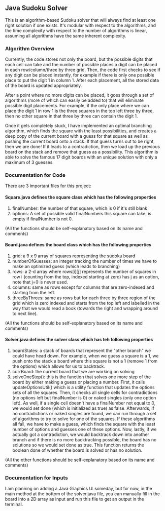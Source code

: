 ## Java Sudoku Solver

This is an algorithm-based Sudoku solver that will always find at least one right solution if one exists. It's modular with respect to the algorithms, and the time complexity with respect to the number of algorithms is linear, assuming all algorithms have the same inherent complexity. 

### Algorithm Overview
Currently, the code stores not only the board, but the possible digits that each cell can take and the number of possible places a digit can be placed in each row/column/three by three grid. Then, the code first checks to see if any digit can be placed instantly, for example if there is only one possible place to put the digit 1 in column 1. After each placement, all the stored data of the board is updated appropriately. 

After a point where no more digits can be placed, it goes through a set of algorithms (more of which can easily be added to) that will eliminate possible digit placements. For example, if the only place where we can place the digit 1 in row 1 is the three squares in the top left three by three, then no other square in that three by three can contain the digit 1. 

Once it gets completely stuck, I have implemented an optimal branching algorithm, which finds the square with the least possibilities, and creates a deep copy of the current board with a guess for that square as well as pushing the current board onto a stack. If that guess turns out to be right, then we are done! If it leads to a contradiction, then we load up the previous board on the stack and remove that guess as a possibility. This algorithm is able to solve the famous 17 digit boards with an unique solution with only a maximum of 3 guesses. 

### Documentation for Code
There are 3 important files for this project:
#### Square.java defines the square class which has the following properties
1. finalNumber: the number of that square, which is 0 if it's still blank
2. options: A set of possible valid finalNumbers this square can take, is empty if finalNumber is not 0.

(All the functions should be self-explanatory based on its name and comments)

#### Board.java defines the board class which has the following properties
1. grid: a 9 x 9 array of squares representing the sudoku board
2. numberOfGuesses: an integer tracking the number of times we have to make an optimized guess (which leads to branching)
3. rows: a 2-d array where rows[i][j] represents the number of squares in row i (counting from the top, indexed starting at zero) has j as an option, note that j=0 is never used.
4. columns: same as rows except for columns that are zero-indexed and starting from the left.
5. threeByThrees: same as rows but for each three by three region of the grid which is zero indexed and starts from the top left and labelled in the way that we would read a book (towards the right and wrapping around to next line).

(All the functions should be self-explanatory based on its name and comments)

#### Solver.java defines the solver class which has teh following properties
1. boardStates: a stack of boards that represent the "other branch" we could have head down. For example, when we guess a square is a 1, we push onto the stack a board where this square is not a 1 (remove 1 from the options) which allows for us to backtrack.
2. currBoard: the current board that we are working on solving
3. solveOneStep(): this is the function that solves one more step of the board by either making a guess or placing a number. First, it calls updateOptionsUtil() which is a utility function that updates the options sets of all the squares. Then, it checks all single cells for contradictions (no options left but finalNumber is 0) or naked singles (only one option left). As well, if a single cell doesn't have a finalNumber not equal to 0, we would set done (which is initialized as true) as false. Afterwards, if no contradictions or naked singles are found, we can run through a set of algorithms to try to solve for one of the squares. If these algorithms all fail, we have to make a guess, which finds the square with the least number of options and guesses one of these options. Now, lastly, if we actually got a contradiction, we would backtrack down into another branch and if there is no more backtracking possible, the board has no solutions so we would set done as true. This function returns the boolean done of whether the board is solved or has no solution.

(All the other functions should be self-explanatory based on its name and comments)

### Documentation for Inputs
I am planning on adding a Java Graphics UI someday, but for now, in the main method at the bottom of the solver.java file, you can manually fill in the board into a 2D array as input and run this file to get an output in the terminal.  
